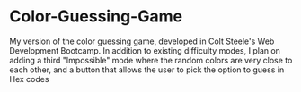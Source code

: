 # Color-Guessing-Game

My version of the color guessing game, developed in Colt Steele's Web Development Bootcamp. In addition to existing difficulty modes, I plan on adding a third "Impossible" mode where the random colors are very close to each other, and a button that allows the user to pick the option to guess in Hex codes
